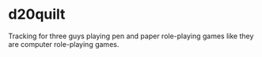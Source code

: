 # d20quilt
Tracking for three guys playing pen and paper role-playing games like they are computer role-playing games.
